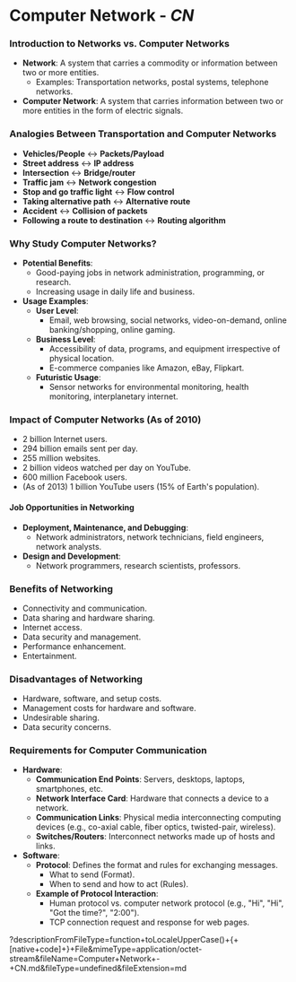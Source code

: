 # Computer Network - *CN*

### Introduction to Networks vs. Computer Networks

- **Network**: A system that carries a commodity or information between two or more entities.
   - Examples: Transportation networks, postal systems, telephone networks.
- **Computer Network**: A system that carries information between two or more entities in the form of electric signals.

### Analogies Between Transportation and Computer Networks

- **Vehicles/People** ↔ **Packets/Payload**
- **Street address** ↔ **IP address**
- **Intersection** ↔ **Bridge/router**
- **Traffic jam** ↔ **Network congestion**
- **Stop and go traffic light** ↔ **Flow control**
- **Taking alternative path** ↔ **Alternative route**
- **Accident** ↔ **Collision of packets**
- **Following a route to destination** ↔ **Routing algorithm**

### Why Study Computer Networks?

- **Potential Benefits**:
   - Good-paying jobs in network administration, programming, or research.
   - Increasing usage in daily life and business.
- **Usage Examples**:
   - **User Level**:
      - Email, web browsing, social networks, video-on-demand, online banking/shopping, online gaming.
   - **Business Level**:
      - Accessibility of data, programs, and equipment irrespective of physical location.
      - E-commerce companies like Amazon, eBay, Flipkart.
   - **Futuristic Usage**:
      - Sensor networks for environmental monitoring, health monitoring, interplanetary internet.

### Impact of Computer Networks (As of 2010)

- 2 billion Internet users.
- 294 billion emails sent per day.
- 255 million websites.
- 2 billion videos watched per day on YouTube.
- 600 million Facebook users.
- (As of 2013) 1 billion YouTube users (15% of Earth's population).

#### Job Opportunities in Networking

- **Deployment, Maintenance, and Debugging**:
   - Network administrators, network technicians, field engineers, network analysts.
- **Design and Development**:
   - Network programmers, research scientists, professors.

### Benefits of Networking

- Connectivity and communication.
- Data sharing and hardware sharing.
- Internet access.
- Data security and management.
- Performance enhancement.
- Entertainment.

### Disadvantages of Networking

- Hardware, software, and setup costs.
- Management costs for hardware and software.
- Undesirable sharing.
- Data security concerns.

### Requirements for Computer Communication

- **Hardware**:
   - **Communication End Points**: Servers, desktops, laptops, smartphones, etc.
   - **Network Interface Card**: Hardware that connects a device to a network.
   - **Communication Links**: Physical media interconnecting computing devices (e.g., co-axial cable, fiber optics, twisted-pair, wireless).
   - **Switches/Routers**: Interconnect networks made up of hosts and links.
- **Software**:
   - **Protocol**: Defines the format and rules for exchanging messages.
      - What to send (Format).
      - When to send and how to act (Rules).
   - **Example of Protocol Interaction**:
      - Human protocol vs. computer network protocol (e.g., "Hi", "Hi", "Got the time?", "2:00").
      - TCP connection request and response for web pages.

?descriptionFromFileType=function+toLocaleUpperCase()+{+[native+code]+}+File&mimeType=application/octet-stream&fileName=Computer+Network+-+CN.md&fileType=undefined&fileExtension=md